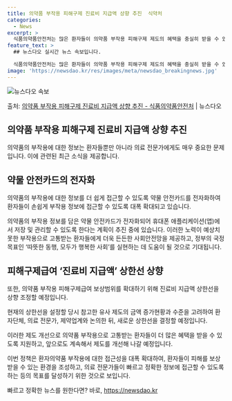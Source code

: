 ```yaml
---
title: 의약품 부작용 피해구제 진료비 지급액 상향 추진  식약처
categories:
  - News
excerpt: >
  식품의약품안전처는 많은 환자들이 의약품 부작용 피해구제 제도의 혜택을 충실히 받을 수 있도록 의약품 부작용 …
feature_text: >
  ## 뉴스다오 실시간 뉴스 속보입니다.

  식품의약품안전처는 많은 환자들이 의약품 부작용 피해구제 제도의 혜택을 충실히 받을 수 있도록 의약품 부작용 …
image: 'https://newsdao.kr/res/images/meta/newsdao_breakingnews.jpg'
---
```


![뉴스다오 속보](https://newsdao.kr/res/images/meta/newsdao_breakingnews.jpg)

<p>출처: <a href="https://newsdao.kr/2808" rel="dofollow">의약품 부작용 피해구제 진료비 지급액 상향 추진 - 식품의약품안전처</a> | 뉴스다오</p>

<h2>의약품 부작용 피해구제 진료비 지급액 상향 추진</h2>

의약품의 부작용에 대한 정보는 환자들뿐만 아니라 의료 전문가에게도 매우 중요한 문제입니다. 이에 관련된 최근 소식을 제공합니다.

<h2 data-ke-size="size26">약물 안전카드의 전자화</h2>

<p data-ke-size="size16">의약품의 부작용에 대한 정보를 더 쉽게 접근할 수 있도록 약물 안전카드를 전자화하여 환자들이 손쉽게 부작용 정보에 접근할 수 있도록 대폭 확대되고 있습니다.</p>

의약품의 부작용 정보를 담은 약물 안전카드가 전자화되어 휴대폰 애플리케이션(앱)에서 저장 및 관리할 수 있도록 한다는 계획이 추진 중에 있습니다. 이러한 노력이 예상치 못한 부작용으로 고통받는 환자들에게 더욱 든든한 사회안전망을 제공하고, 정부의 국정목표인 ‘따뜻한 동행, 모두가 행복한 사회’를 실현하는 데 도움이 될 것으로 기대됩니다.

<h2 data-ke-size="size26">피해구제급여 ‘진료비 지급액’ 상한선 상향</h2>

<p data-ke-size="size16">또한, 의약품 부작용 피해구제급여 보상범위를 확대하기 위해 진료비 지급액 상한선을 상향 조정할 예정입니다.</p>

현재의 상한선을 설정할 당시 참고한 유사 제도의 금액 증가현황과 수준을 고려하여 환자단체, 의료 전문가, 제약업계와 논의한 뒤, 새로운 상한선을 결정할 예정입니다.

이러한 제도 개선으로 의약품 부작용으로 고통받는 환자들이 더 많은 혜택을 받을 수 있도록 지원하고, 앞으로도 계속해서 제도를 개선해 나갈 예정입니다.

이번 정책은 환자의약품 부작용에 대한 접근성을 대폭 확대하여, 환자들이 피해를 보상받을 수 있는 환경을 조성하고, 의료 전문가들이 빠르고 정확한 정보에 접근할 수 있도록 하는 등의 목표를 달성하기 위한 것으로 보입니다. 

빠르고 정확한 뉴스를 원한다면? 바로, <a href="https://newsdao.kr" rel="dofollow">https://newsdao.kr</a>


    
